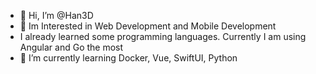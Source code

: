 - 👋 Hi, I’m @Han3D
- 👀 Im Interested in Web Development and Mobile Development
- I already learned some programming languages. Currently I am using Angular and Go the most
- 🌱 I’m currently learning Docker, Vue, SwiftUI, Python

<!---
Han3D/Han3D is a ✨ special ✨ repository because its `README.md` (this file) appears on your GitHub profile.
You can click the Preview link to take a look at your changes.
--->
